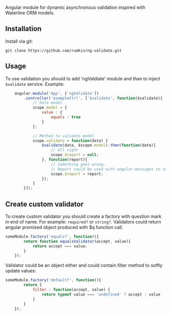 Angular module for dynamic asynchronous validation inspired with Waterline ORM models.

## Installation

Install via git:

```
git clone https://github.com/rumkin/ng-validate.git
```

## Usage

To use validation you should to add 'ngValdiate' module and than to inject `$validate` service. Example:

```javascript
    angular.module('App', ['ngValidate'])
        .controller('exampleCtrl', ['$validate', function($validate){
            // Data model
            scope.model = {
                value : {
                    equals : true
                }
            };

            // Method to validate model
            scope.validate = function(data) {
                $validate(data, $scope.model).then(function(data){
                    // All right
                    scope.$report = null;
                }, function(report){
                    // Something goes wrong.
                    // Report could be used with angular-messages to show notification.
                    scope.$report = report;
                });
            }
        }]);
```

## Create custom validator

To create custom validator you should create a factory with question mark in end of name. For example: `required?` or `string?`.
Validators could return angular promised object produced with $q function call.

```javascript
someModule.factory('equals?', function(){
        return function equalsValidator(accept, value){
            return accept === value;
        }
    });
```

Validator could be an object either and could contain filter method to softly update values:
```javascript
someModule.factory('default?', function(){
        return {
            filter : function(accept, value) {
                return typeof value === 'undefined' ? accept : value
            }
        }
    });
```
